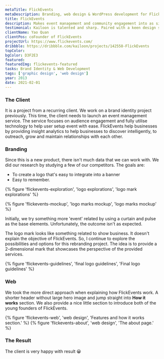 ```yaml
---
metaTitle: FlickEvents
metaDescription: Branding, web design & WordPress development for FlickEvents
title: FlickEvents
description: Makes event management and community engagement into as simple as the flick of a switch.
testimonial: Kailoon is talented and sharp. Paired with a keen design sense and patience when dealing with clients, he’s a trustable resource to work with when it comes to branding and UI/UX works. I’ve entrusted him with the branding works of my 2 companies and will continue to do so in the future.
clientName: Yao Quan
clientPos: coFounder of FlickEvents
projectUrl: https://www.flickevents.com/
dribbble: https://dribbble.com/kailoon/projects/142558-FlickEvents
topColor:
bgColor: D3F2E3
featured:
featuredImg: flickevents-featured
tasks: Brand Identity & Web Development
tags: ['graphic design', 'web design']
year: 2013
date: 2021-02-01
---
```


<div class="col-start-3 col-end-9">

### The Client

It is a project from a recurring client. We work on a brand identity project previously. This time, the client needs to launch an event management service. The service focuses on audience engagement and fully utilise technology to help user setup event with ease. FlickEvents help businesses by providing insight analytics to help businesses to discover intelligently, to outreach, grow and maintain relationships with each other.

### Branding

Since this is a new product, there isn't much data that we can work with. We did our research by studying a few of our competitors. The goals are:

- To create a logo that's easy to integrate into a banner
- Easy to remember.

</div>

<div class="col-start-2 col-end-10 md:grid md:grid-cols-2 gap-1">

{% figure 'flickevents-exploration', 'logo explorations', 'logo mark explorations' %}

{% figure 'flickevents-mockup', 'logo marks mockup', 'logo marks mockup' %}

</div>

<div class="col-start-3 col-end-9">

Initially, we try something more 'event' related by using a curtain and pulse as the base elements. Unfortunately, the outcome isn't as expected.

The logo mark looks like something related to show business. It doesn't explain the objective of FlickEvents. So, I continue to explore the possibilities and options for this rebranding project. The idea is to provide a 2-dimensional mark that showcases the perspective of the provided services.

</div>

<div class="col-start-2 col-end-10">
{% figure 'flickevents-guidelines', 'final logo guidelines', 'Final logo guidelines' %}
</div>

<div class="col-start-3 col-end-9">

### Web

We took the more direct approach when explaining how FlickEvents work. A shorter header without large hero image and jump straight into **How it works** section. We also provide a nice little section to introduce both of the young founders of FlickEvents.

</div>

<div class="col-start-2 col-end-10">
{% figure 'flickevents-web', 'web design', 'Features and how it works section.' %}
{% figure 'flickevents-about', 'web design', 'The about page.' %}
</div>

<div class="col-start-3 col-end-9">

### The Result

The client is very happy with result 😀

</div>
